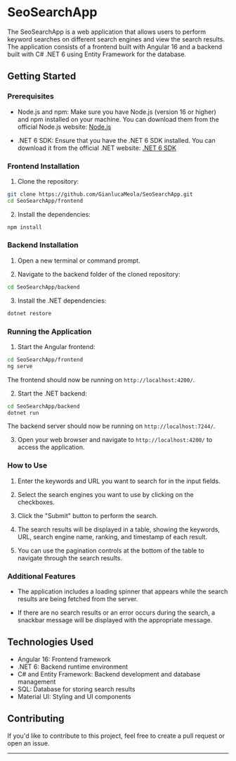 # SeoSearchApp

The SeoSearchApp is a web application that allows users to perform keyword searches on different search engines and view the search results. The application consists of a frontend built with Angular 16 and a backend built with C# .NET 6 using Entity Framework for the database.

## Getting Started

### Prerequisites

- Node.js and npm: Make sure you have Node.js (version 16 or higher) and npm installed on your machine. You can download them from the official Node.js website: [Node.js](https://nodejs.org/)

- .NET 6 SDK: Ensure that you have the .NET 6 SDK installed. You can download it from the official .NET website: [.NET 6 SDK](https://dotnet.microsoft.com/download/dotnet/6.0)

### Frontend Installation

1. Clone the repository:

```bash
git clone https://github.com/GianlucaMeola/SeoSearchApp.git
cd SeoSearchApp/frontend
```

2. Install the dependencies:

```bash
npm install
```

### Backend Installation

1. Open a new terminal or command prompt.

2. Navigate to the backend folder of the cloned repository:

```bash
cd SeoSearchApp/backend
```

3. Install the .NET dependencies:

```bash
dotnet restore
```

### Running the Application

1. Start the Angular frontend:

```bash
cd SeoSearchApp/frontend
ng serve
```

The frontend should now be running on `http://localhost:4200/`.

2. Start the .NET backend:

```bash
cd SeoSearchApp/backend
dotnet run
```

The backend server should now be running on `http://localhost:7244/`.

3. Open your web browser and navigate to `http://localhost:4200/` to access the application.

### How to Use

1. Enter the keywords and URL you want to search for in the input fields.

2. Select the search engines you want to use by clicking on the checkboxes.

3. Click the "Submit" button to perform the search.

4. The search results will be displayed in a table, showing the keywords, URL, search engine name, ranking, and timestamp of each result.

5. You can use the pagination controls at the bottom of the table to navigate through the search results.

### Additional Features

- The application includes a loading spinner that appears while the search results are being fetched from the server.

- If there are no search results or an error occurs during the search, a snackbar message will be displayed with the appropriate message.


## Technologies Used

- Angular 16: Frontend framework
- .NET 6: Backend runtime environment
- C# and Entity Framework: Backend development and database management
- SQL: Database for storing search results
- Material UI: Styling and UI components

## Contributing

If you'd like to contribute to this project, feel free to create a pull request or open an issue.

---
